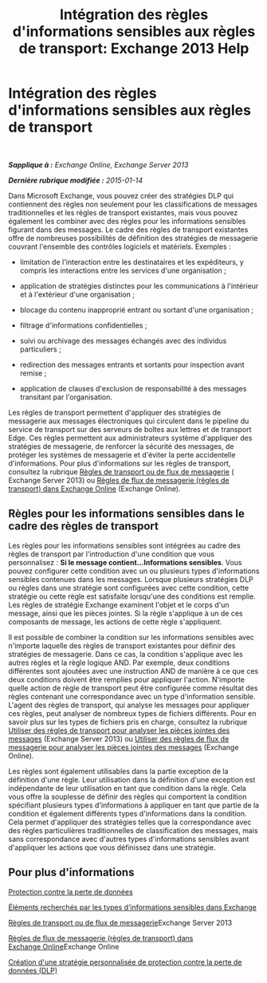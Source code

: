﻿---
title: "Intégration des règles d'informations sensibles aux règles de transport: Exchange 2013 Help"
TOCTitle: Intégration des règles d'informations sensibles aux règles de transport
ms:assetid: feb014a7-89dd-4f2d-a06d-52806ce435d4
ms:mtpsurl: https://technet.microsoft.com/fr-fr/library/JJ150583(v=EXCHG.150)
ms:contentKeyID: 50477400
ms.date: 04/24/2018
mtps_version: v=EXCHG.150
ms.translationtype: HT
---

# Intégration des règles d'informations sensibles aux règles de transport

 

_**Sapplique à :** Exchange Online, Exchange Server 2013_

_**Dernière rubrique modifiée :** 2015-01-14_

Dans Microsoft Exchange, vous pouvez créer des stratégies DLP qui contiennent des règles non seulement pour les classifications de messages traditionnelles et les règles de transport existantes, mais vous pouvez également les combiner avec des règles pour les informations sensibles figurant dans des messages. Le cadre des règles de transport existantes offre de nombreuses possibilités de définition des stratégies de messagerie couvrant l'ensemble des contrôles logiciels et matériels. Exemples :

  - limitation de l'interaction entre les destinataires et les expéditeurs, y compris les interactions entre les services d'une organisation ;

  - application de stratégies distinctes pour les communications à l'intérieur et à l'extérieur d'une organisation ;

  - blocage du contenu inapproprié entrant ou sortant d'une organisation ;

  - filtrage d'informations confidentielles ;

  - suivi ou archivage des messages échangés avec des individus particuliers ;

  - redirection des messages entrants et sortants pour inspection avant remise ;

  - application de clauses d'exclusion de responsabilité à des messages transitant par l'organisation.

Les règles de transport permettent d'appliquer des stratégies de messagerie aux messages électroniques qui circulent dans le pipeline du service de transport sur des serveurs de boîtes aux lettres et de transport Edge. Ces règles permettent aux administrateurs système d'appliquer des stratégies de messagerie, de renforcer la sécurité des messages, de protéger les systèmes de messagerie et d'éviter la perte accidentelle d'informations. Pour plus d'informations sur les règles de transport, consultez la rubrique [Règles de transport ou de flux de messagerie](mail-flow-rules-transport-rules-in-exchange-2013-exchange-2013-help.md) ( Exchange Server 2013) ou [Règles de flux de messagerie (règles de transport) dans Exchange Online](https://technet.microsoft.com/fr-fr/library/jj919238\(v=exchg.150\)) (Exchange Online).

## Règles pour les informations sensibles dans le cadre des règles de transport

Les règles pour les informations sensibles sont intégrées au cadre des règles de transport par l'introduction d'une condition que vous personnalisez : **Si le message contient...Informations sensibles**. Vous pouvez configurer cette condition avec un ou plusieurs types d'informations sensibles contenues dans les messages. Lorsque plusieurs stratégies DLP ou règles dans une stratégie sont configurées avec cette condition, cette stratégie ou cette règle est satisfaite lorsqu'une des conditions est remplie. Les règles de stratégie Exchange examinent l'objet et le corps d'un message, ainsi que les pièces jointes. Si la règle s'applique à un de ces composants de message, les actions de cette règle s'appliquent.

Il est possible de combiner la condition sur les informations sensibles avec n'importe laquelle des règles de transport existantes pour définir des stratégies de messagerie. Dans ce cas, la condition s'applique avec les autres règles et la règle logique AND. Par exemple, deux conditions différentes sont ajoutées avec une instruction AND de manière à ce que ces deux conditions doivent être remplies pour appliquer l'action. N'importe quelle action de règle de transport peut être configurée comme résultat des règles contenant une correspondance avec un type d'information sensible. L'agent des règles de transport, qui analyse les messages pour appliquer ces règles, peut analyser de nombreux types de fichiers différents. Pour en savoir plus sur les types de fichiers pris en charge, consultez la rubrique [Utiliser des règles de transport pour analyser les pièces jointes des messages](use-transport-rules-to-inspect-message-attachments-exchange-2013-help.md) (Exchange Server 2013) ou [Utiliser des règles de flux de messagerie pour analyser les pièces jointes des messages](https://technet.microsoft.com/fr-fr/library/jj919236\(v=exchg.150\)) (Exchange Online).

Les règles sont également utilisables dans la partie exception de la définition d'une règle. Leur utilisation dans la définition d'une exception est indépendante de leur utilisation en tant que condition dans la règle. Cela vous offre la souplesse de définir des règles qui comportent la condition spécifiant plusieurs types d'informations à appliquer en tant que partie de la condition et également différents types d'informations dans la condition. Cela permet d'appliquer des stratégies telles que la correspondance avec des règles particulières traditionnelles de classification des messages, mais sans correspondance avec d'autres types d'informations sensibles avant d'appliquer les actions que vous définissez dans une stratégie.

## Pour plus d'informations

[Protection contre la perte de données](technical-overview-of-dlp-data-loss-prevention-in-exchange.md)

[Éléments recherchés par les types d’informations sensibles dans Exchange](what-the-sensitive-information-types-in-exchange-look-for-exchange-online-help.md)

[Règles de transport ou de flux de messagerie](mail-flow-rules-transport-rules-in-exchange-2013-exchange-2013-help.md)Exchange Server 2013

[Règles de flux de messagerie (règles de transport) dans Exchange Online](https://technet.microsoft.com/fr-fr/library/jj919238\(v=exchg.150\))Exchange Online

[Création d'une stratégie personnalisée de protection contre la perte de données (DLP)](create-a-custom-dlp-policy-exchange-2013-help.md)

